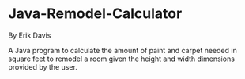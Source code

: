 # Java-Remodel-Calculator
By Erik Davis

A Java program to calculate the amount of paint and carpet needed in square feet to remodel a room given the height and width dimensions provided by the user.
